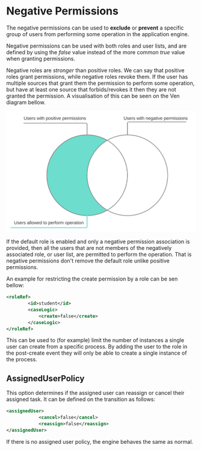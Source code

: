 # Negative Permissions

The negative permissions can be used to **exclude** or **prevent** a specific group of users from performing some operation in the application engine.

Negative permissions can be used with both roles and user lists, and are defined by using the _false_ value instead of the more common _true_ value when granting permissions.

Negative roles are _stronger_ than positive roles. We can say that positive roles grant permissions, while negative roles revoke them.
If the user has multiple sources that grant them the permission to perform some operation, but have at least one source that forbids/revokes it then they are not granted the permission.
A visualisation of this can be seen on the Ven diagram bellow.

![Roles permission diagram](../_media/roles/Negative-Roles-graph.svg)

If the default role is enabled and only a negative permission association is provided, then all the users that are not members of the negatively associated role, or user list,
are permitted to perform the operation. That is negative permissions don't remove the default role unlike positive permissions.

An example for restricting the create permission by a role can be sen bellow:

```xml
<roleRef>
        <id>student</id>
        <caseLogic>
            <create>false</create>
        </caseLogic>
</roleRef>
```

This can be used to (for example) limit the number of instances a single user can create from a specific process.
By adding the user to the role in the post-create event they will only be able to create a single instance of the process.

## AssignedUserPolicy

This option determines if the assigned user can reassign or cancel their assigned task.
It can be defined on the transition as follows:

```xml
<assignedUser>
            <cancel>false</cancel>
            <reassign>false</reassign>
</assignedUser>
```

If there is no assigned user policy, the engine behaves the same as normal.
